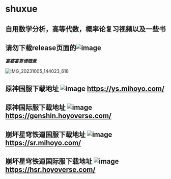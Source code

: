 # shuxue
## 自用数学分析，高等代数，概率论复习视频以及一些书
## 请勿下载release页面的![image](https://github.com/Fido6/backup/assets/151989121/616099d0-09ac-4499-8850-ab89539d742b)
 **_富婆富哥请随意_**

![IMG_20231005_144023_618](https://github.com/Fido6/shuxue/assets/151989121/5501f9e7-4573-45b2-8af1-a776318d9888)
## 原神国服下载地址 ![image](https://ys.mihoyo.com/main/favicon.ico)  https://ys.mihoyo.com/
## 原神国际服下载地址 ![image](https://ys.mihoyo.com/main/favicon.ico)  https://genshin.hoyoverse.com/
## 崩坏星穹铁道国服下载地址 ![image](https://sr.mihoyo.com/favicon-mi.ico)   https://sr.mihoyo.com/
## 崩坏星穹铁道国际服下载地址 ![image](https://sr.mihoyo.com/favicon-mi.ico) https://hsr.hoyoverse.com/
